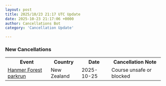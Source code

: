 ```yaml
---
layout: post
title: 2025/10/23 21:17 UTC Update
date: 2025-10-23 21:17:06 +0000
author: Cancellations Bot
category: 'Cancellation Update'

---
```


<h3>New Cancellations</h3>
<div class='hscrollable'>
<table style='width: 100%'>
    <tr>
        <th>Event</th>
        <th>Country</th>
        <th>Date</th>
        <th>Cancellation Note</th>
    </tr>
    <tr>
        <td><a href="https://www.parkrun.co.nz/hanmerforest">Hanmer Forest parkrun</a></td>
        <td>New Zealand</td>
        <td>2025-10-25</td>
        <td>Course unsafe or blocked</td>
    </tr>
</table>
</div>

